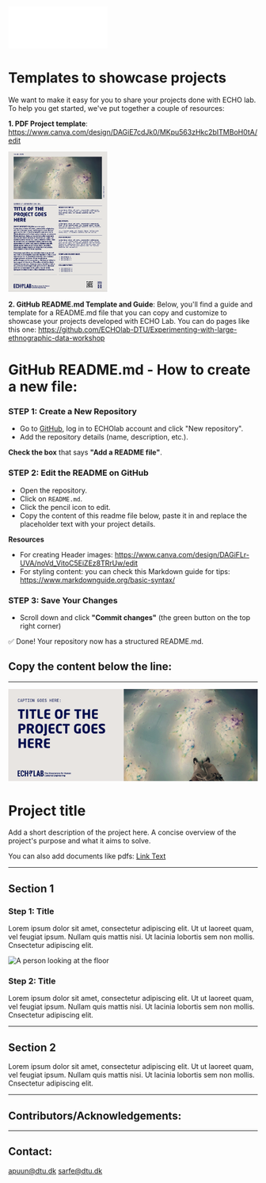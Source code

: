 <img src="Logo_payoff.png" alt="ECHO Lab Logo" width="200">

# Templates to showcase projects

We want to make it easy for you to share your projects done with ECHO lab. To help you get started, we've put together a couple of resources:

**1. PDF Project template**: https://www.canva.com/design/DAGiE7cdJk0/MKpu563zHkc2bITMBoH0tA/edit

<img src="images/Pdf_example.png" alt="Pdf with project description" width="200">

**2. GitHub README.md Template and Guide**: Below, you'll find a guide and template for a README.md file that you can copy and customize to showcase your projects developed with ECHO Lab. You can do pages like this one:  https://github.com/ECHOlab-DTU/Experimenting-with-large-ethnographic-data-workshop

# GitHub README.md - How to create a new file:  

### STEP 1: Create a New Repository  
- Go to [GitHub](https://github.com), log in to ECHOlab account and click "New repository".  
- Add the repository details (name, description, etc.).  

**Check the box** that says **"Add a README file"**.  

### STEP 2: Edit the README on GitHub  
- Open the repository.  
- Click on `README.md`.  
- Click the pencil icon to edit.
- Copy the content of this readme file below, paste it in and replace the placeholder text with your project details.

**Resources**

- For creating Header images: https://www.canva.com/design/DAGiFLr-UVA/noVd_VitoC5EiZEz8TRrUw/edit
- For styling content: you can check this Markdown guide for tips: https://www.markdownguide.org/basic-syntax/


### STEP 3: Save Your Changes  
- Scroll down and click **"Commit changes"** (the green button on the top right corner)

✅ Done! Your repository now has a structured README.md. 





## Copy the content below the line:
---

![Header](Header_Template.png)

# Project title
Add a short description of the project here. A concise overview of the project's purpose and what it aims to solve.

You can also add documents like pdfs: 
[Link Text](Project_Description.pdf)

---  
## Section 1

### Step 1: Title
Lorem ipsum dolor sit amet, consectetur adipiscing elit. Ut ut laoreet quam, vel feugiat ipsum. Nullam quis mattis nisi. Ut lacinia lobortis sem non mollis.  Cnsectetur adipiscing elit. 

<img src="Example_image.JPG" alt="A person looking at the floor" width="500">

### Step 2: Title
Lorem ipsum dolor sit amet, consectetur adipiscing elit. Ut ut laoreet quam, vel feugiat ipsum. Nullam quis mattis nisi. Ut lacinia lobortis sem non mollis.  Cnsectetur adipiscing elit. 

---  
## Section 2

Lorem ipsum dolor sit amet, consectetur adipiscing elit. Ut ut laoreet quam, vel feugiat ipsum. Nullam quis mattis nisi. Ut lacinia lobortis sem non mollis.  Cnsectetur adipiscing elit. 

---  
## Contributors/Acknowledgements:


---
## Contact: 

apuun@dtu.dk 
sarfe@dtu.dk



